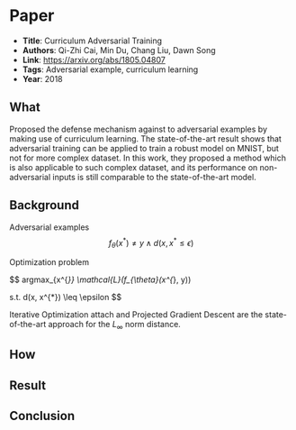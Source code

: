 # Paper

- **Title**: Curriculum Adversarial Training
- **Authors**: Qi-Zhi Cai, Min Du, Chang Liu, Dawn Song
- **Link**: https://arxiv.org/abs/1805.04807
- **Tags**: Adversarial example, curriculum learning
- **Year**: 2018

## What

Proposed the defense mechanism against to adversarial examples by making use of curriculum learning. The state-of-the-art result shows that adversarial training can be applied to train a robust model on MNIST, but not for more complex dataset. In this work, they proposed a method which is also applicable to such complex dataset, and its performance on non-adversarial inputs is still comparable to the state-of-the-art model. 

## Background

Adversarial examples
$$
f_{\theta}(x^{*})  \neq y \wedge d(x, x^{*} \leq \epsilon)
$$

Optimization problem

$$
argmax_{x^{*}} \mathcal{L}(f_{\theta}(x^{*}, y))

s.t. d(x, x^{*}) \leq \epsilon
$$

Iterative Optimization attach and Projected Gradient Descent are the state-of-the-art approach for the $L_{\infty}$ norm distance.




## How

## Result

## Conclusion
